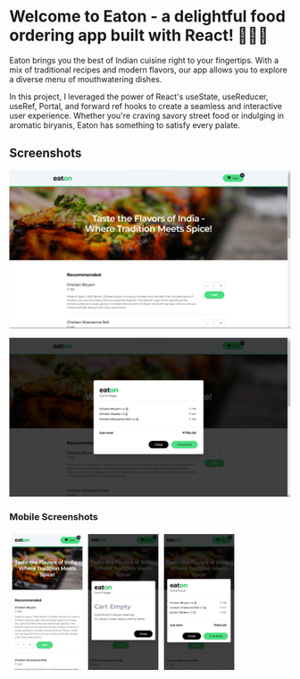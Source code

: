 # Welcome to Eaton - a delightful food ordering app built with React! 🍔🍕🍜

Eaton brings you the best of Indian cuisine right to your fingertips. With a mix of traditional recipes and modern flavors, our app allows you to explore a diverse menu of mouthwatering dishes.

In this project, I leveraged the power of React's useState, useReducer, useRef, Portal, and forward ref hooks to create a seamless and interactive user experience. Whether you're craving savory street food or indulging in aromatic biryanis, Eaton has something to satisfy every palate.

## Screenshots

![Desktop Screenshot](src/assets/screenshots/screenshot_desktop_home.png)

![Desktop Cart Screenshot](src/assets/screenshots/screenshot_desktop_cart.png)

### Mobile Screenshots

<div style="display: flex;">
  <img src="src/assets/screenshots/screenshot_mobile_home.png" alt="Mobile Screenshot" style="width: 25%; padding: 5px;">
  <img src="src/assets/screenshots/screenshot_mbile_cart_empty.png" alt="Mobile Empty Cart Screenshot" style="width: 25%; padding: 5px;">
  <img src="src/assets/screenshots/screenshot_mbile_cart.png" alt="Mobile Cart Screenshot" style="width: 25%; padding: 5px;">
</div>
